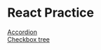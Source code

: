 # React Practice

[Accordion](https://github.com/mehedibu2013/react-examples/tree/main/accordion)  
[Checkbox tree](https://github.com/mehedibu2013/react-examples/tree/main/checkbox-tree)


